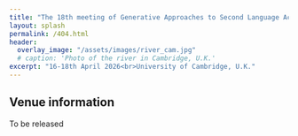 ```yaml
---
title: "The 18th meeting of Generative Approaches to Second Language Acquisition"
layout: splash
permalink: /404.html
header:
  overlay_image: "/assets/images/river_cam.jpg"
  # caption: 'Photo of the river in Cambridge, U.K.'
excerpt: "16-18th April 2026<br>University of Cambridge, U.K."
---
```


## Venue information

To be released
